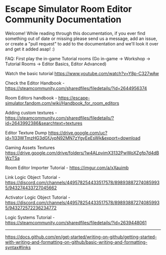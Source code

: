 # Escape Simulator Room Editor Community Documentation

Welcome! While reading through this documentation, if you ever find something out of date or missing please send us a message, add an issue, or create a "pull request" to add to the documentation and we'll look it over and get it added asap! :)

FAQ: 
First play the in-game Tutorial rooms (Go in-game -> Workshop -> Tutorial Rooms -> Editor Basics, Editor Advanced)

Watch the basic tutorial https://www.youtube.com/watch?v=Y8p-C327wAw

Check the Editor Handbook - https://steamcommunity.com/sharedfiles/filedetails/?id=2644956374

Room Editors handbook -
https://escape-simulator.fandom.com/wiki/Handbook_for_room_editors

Adding custom textures - https://steamcommunity.com/sharedfiles/filedetails/?id=2643992386&searchtext=textures

Editor Texture Dump https://drive.google.com/uc?id=1l33WTmzHG3dGfJypN92MN7zYgyEeEsWk&export=download

Gaming Assets Textures https://drive.google.com/drive/folders/1w4ALpvimX3132PwWoXZgfp7d4dBWzTSa

Room Editor Importer Tutorial - https://imgur.com/a/xXauimb

Link Logic Object Tutorial - https://discord.com/channels/449578254433517578/898938872740859935/943274433727045662

Activator Logic Object Tutorial - https://discord.com/channels/449578254433517578/898938872740859935/943272572236234772

Logic Systems Tutorial - https://steamcommunity.com/sharedfiles/filedetails/?id=2639448061 



---

https://docs.github.com/en/get-started/writing-on-github/getting-started-with-writing-and-formatting-on-github/basic-writing-and-formatting-syntax#links
